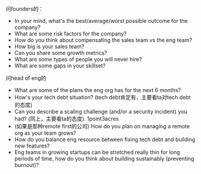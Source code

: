 问founders的：
- In your mind, what's the best/average/worst possible outcome for the company?
- What are some risk factors for the company?
- How do you think about compensating the sales team vs the eng team?
- How big is your sales team?
- Can you share some growth metrics?
- What are some types of people you will never hire?
- What are some gaps in your skillset?

问head of eng的
- What are some of the plans the eng org has for the next 6 months?
- How's your tech debt situation? (tech debt肯定有，主要看ta对tech debt的态度)
- Can you describe a scaling challenge (and/or a security incident) you had? (同上，主要看ta的态度). 1point3acres
- (如果是那种remote first的公司) How do you plan on managing a remote org as your team grows?
- How do you balance eng resource between fixing tech debt and building new features?
- Eng teams in growing startups can be stretched really thin for long periods of time, how do you think about building sustainably (preventing burnout)?
